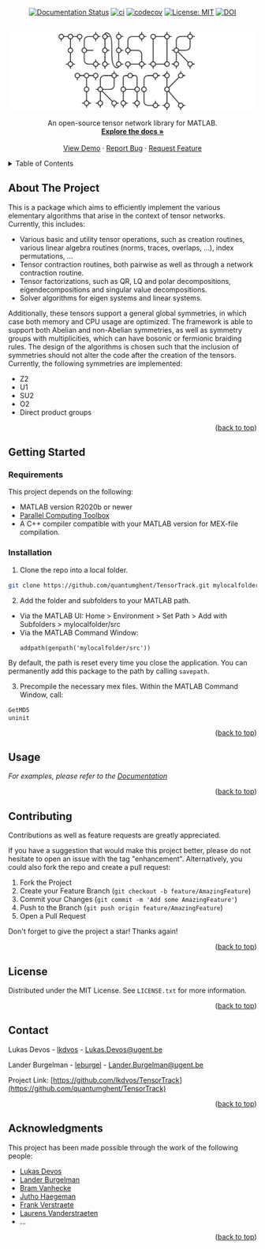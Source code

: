 <div id="top"></div>

<!-- PROJECT SHIELDS -->  
<div align="center">
  
  [![Documentation Status](https://readthedocs.org/projects/tensortrack/badge/?version=latest)](https://tensortrack.readthedocs.io/en/latest/index.html)
  [![ci](https://github.com/quantumghent/TensorTrack/actions/workflows/ci.yml/badge.svg)](https://github.com/quantumghent/TensorTrack/actions/workflows/ci.yml)
  [![codecov](https://codecov.io/gh/quantumghent/TensorTrack/branch/main/graph/badge.svg?token=1I0XEB69TQ)](https://codecov.io/gh/quantumghent/TensorTrack)
  [![License: MIT](https://img.shields.io/badge/License-MIT-yellow.svg)](https://opensource.org/licenses/MIT)
  [![DOI](https://zenodo.org/badge/469891425.svg)](https://zenodo.org/badge/latestdoi/469891425)

</div>

<!-- PROJECT LOGO -->
<br />
<div align="center">
  <a href="https://github.com/quantumghent/TensorTrack">
    <img src="docs/src/img/logo.png" alt="Logo" width="800">
  </a>

  <p align="center">
    An open-source tensor network library for MATLAB.
    <br />
    <a href="https://tensortrack.readthedocs.io/en/latest/"><strong>Explore the docs »</strong></a>
    <br />
    <br />
    <a href="https://tensortrack.readthedocs.io/en/latest/examples/examples.html">View Demo</a>
    ·
    <a href="https://github.com/quantumghent/TensorTrack/issues">Report Bug</a>
    ·
    <a href="https://github.com/quantumghent/TensorTrack/issues">Request Feature</a>
  </p>
</div>

<!-- TABLE OF CONTENTS -->
<details>
  <summary>Table of Contents</summary>
  <ol>
    <li>
      <a href="#about-the-project">About The Project</a>
    </li>
    <li>
      <a href="#getting-started">Getting Started</a>
      <ul>
        <li><a href="#requirements">Requirements</a></li>
        <li><a href="#installation">Installation</a></li>
      </ul>
    </li>
    <li><a href="#usage">Usage</a></li>
    <li><a href="#contributing">Contributing</a></li>
    <li><a href="#license">License</a></li>
    <li><a href="#contact">Contact</a></li>
    <li><a href="#acknowledgments">Acknowledgments</a></li>
  </ol>
</details>


<!-- ABOUT THE PROJECT -->
## About The Project

<!-- [![Product Name Screen Shot][product-screenshot]](https://example.com) -->
This is a package which aims to efficiently implement the various elementary algorithms that arise in the context of tensor networks. Currently, this includes:

* Various basic and utility tensor operations, such as creation routines, various linear algebra routines (norms, traces, overlaps, ...), index permutations, ...
* Tensor contraction routines, both pairwise as well as through a network contraction routine.
* Tensor factorizations, such as QR, LQ and polar decompositions, eigendecompositions and singular value decompositions.
* Solver algorithms for eigen systems and linear systems.
 
Additionally, these tensors support a general global symmetries, in which case both memory and CPU usage are optimized. The framework is able to support both Abelian and non-Abelian symmetries, as well as symmetry groups with multiplicities, which can have bosonic or fermionic braiding rules.
The design of the algorithms is chosen such that the inclusion of symmetries should not alter the code after the creation of the tensors. Currently, the following symmetries are implemented:

* Z2
* U1
* SU2
* O2
* Direct product groups

<p align="right">(<a href="#top">back to top</a>)</p>


<!-- GETTING STARTED -->
## Getting Started

### Requirements

This project depends on the following:
- MATLAB version R2020b or newer
- [Parallel Computing Toolbox](https://de.mathworks.com/products/parallel-computing.html)
- A C++ compiler compatible with your MATLAB version for MEX-file compilation.

### Installation
1. Clone the repo into a local folder.
  ```sh
  git clone https://github.com/quantumghent/TensorTrack.git mylocalfolder
  ```
  
2. Add the folder and subfolders to your MATLAB path.
  - Via the MATLAB UI:
      Home > Environment > Set Path > Add with Subfolders > mylocalfolder/src
  - Via the MATLAB Command Window:
    ```matlabsession
    addpath(genpath('mylocalfolder/src'))
    ```
  By default, the path is reset every time you close the application. You can permanently add this package to the path by calling ```savepath```.
  
3. Precompile the necessary mex files.
  Within the MATLAB Command Window, call:
  ```matlabsession
  GetMD5
  uninit
  ```
  
<p align="right">(<a href="#top">back to top</a>)</p>

<!-- USAGE EXAMPLES -->
## Usage

_For examples, please refer to the [Documentation](https://tensortrack.readthedocs.io/en/latest/examples/examples.html)_

<p align="right">(<a href="#top">back to top</a>)</p>


<!-- CONTRIBUTING -->
## Contributing

Contributions as well as feature requests are greatly appreciated.

If you have a suggestion that would make this project better, please do not hesitate to open an issue with the tag "enhancement". Alternatively, you could also fork the repo and create a pull request:

1. Fork the Project
2. Create your Feature Branch (`git checkout -b feature/AmazingFeature`)
3. Commit your Changes (`git commit -m 'Add some AmazingFeature'`)
4. Push to the Branch (`git push origin feature/AmazingFeature`)
5. Open a Pull Request

Don't forget to give the project a star! Thanks again!

<p align="right">(<a href="#top">back to top</a>)</p>


<!-- LICENSE -->
## License

Distributed under the MIT License. See `LICENSE.txt` for more information.

<p align="right">(<a href="#top">back to top</a>)</p>


<!-- CONTACT -->
## Contact
Lukas Devos - [lkdvos](https://github.com/lkdvos) - Lukas.Devos@ugent.be

Lander Burgelman - [leburgel](https://github.com/leburgel) - Lander.Burgelman@ugent.be

Project Link: [https://github.com/lkdvos/TensorTrack](https://github.com/quantumghent/TensorTrack)

<p align="right">(<a href="#top">back to top</a>)</p>


<!-- ACKNOWLEDGMENTS -->
## Acknowledgments
This project has been made possible through the work of the following people:
* [Lukas Devos](https://orcid.org/0000-0002-0256-4200)
* [Lander Burgelman](https://orcid.org/0000-0003-1724-5330)
* [Bram Vanhecke](https://orcid.org/0000-0001-9557-1591)
* [Jutho Haegeman](https://orcid.org/0000-0002-0858-291X)
* [Frank Verstraete](https://orcid.org/0000-0003-0270-5592)
* [Laurens Vanderstraeten](https://orcid.org/0000-0002-3227-9822)
* ...


<p align="right">(<a href="#top">back to top</a>)</p>


<!-- MARKDOWN LINKS & IMAGES -->
<!-- https://www.markdownguide.org/basic-syntax/#reference-style-links -->
[contributors-shield]: https://img.shields.io/github/contributors/github_username/repo_name.svg?style=for-the-badge
[contributors-url]: https://github.com/github_username/repo_name/graphs/contributors
[forks-shield]: https://img.shields.io/github/forks/github_username/repo_name.svg?style=for-the-badge
[forks-url]: https://github.com/github_username/repo_name/network/members
[stars-shield]: https://img.shields.io/github/stars/github_username/repo_name.svg?style=for-the-badge
[stars-url]: https://github.com/github_username/repo_name/stargazers
[issues-shield]: https://img.shields.io/github/issues/github_username/repo_name.svg?style=for-the-badge
[issues-url]: https://github.com/github_username/repo_name/issues
[license-shield]: https://img.shields.io/github/license/github_username/repo_name.svg?style=for-the-badge
[license-url]: https://github.com/github_username/repo_name/blob/master/LICENSE.txt
[linkedin-shield]: https://img.shields.io/badge/-LinkedIn-black.svg?style=for-the-badge&logo=linkedin&colorB=555
[linkedin-url]: https://linkedin.com/in/linkedin_username
[product-screenshot]: images/screenshot.png
